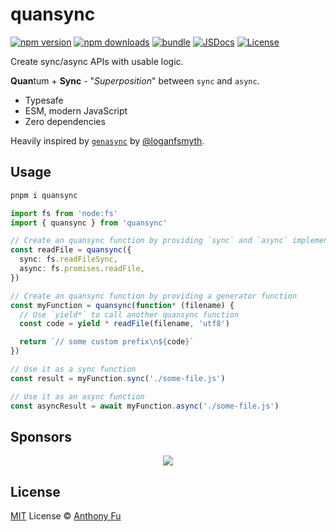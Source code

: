 # quansync

[![npm version][npm-version-src]][npm-version-href]
[![npm downloads][npm-downloads-src]][npm-downloads-href]
[![bundle][bundle-src]][bundle-href]
[![JSDocs][jsdocs-src]][jsdocs-href]
[![License][license-src]][license-href]

Create sync/async APIs with usable logic.

**Quan**tum + **Sync** - "_Superposition_" between `sync` and `async`.

- Typesafe
- ESM, modern JavaScript
- Zero dependencies

Heavily inspired by [`genasync`](https://github.com/loganfsmyth/gensync) by [@loganfsmyth](https://github.com/loganfsmyth).

## Usage

```bash
pnpm i quansync
```

```ts
import fs from 'node:fs'
import { quansync } from 'quansync'

// Create an quansync function by providing `sync` and `async` implementations
const readFile = quansync({
  sync: fs.readFileSync,
  async: fs.promises.readFile,
})

// Create an quansync function by providing a generator function
const myFunction = quansync(function* (filename) {
  // Use `yield*` to call another quansync function
  const code = yield * readFile(filename, 'utf8')

  return `// some custom prefix\n${code}`
})

// Use it as a sync function
const result = myFunction.sync('./some-file.js')

// Use it as an async function
const asyncResult = await myFunction.async('./some-file.js')
```

## Sponsors

<p align="center">
  <a href="https://cdn.jsdelivr.net/gh/antfu/static/sponsors.svg">
    <img src='https://cdn.jsdelivr.net/gh/antfu/static/sponsors.svg'/>
  </a>
</p>

## License

[MIT](./LICENSE) License © [Anthony Fu](https://github.com/antfu)

<!-- Badges -->

[npm-version-src]: https://img.shields.io/npm/v/quansync?style=flat&colorA=080f12&colorB=1fa669
[npm-version-href]: https://npmjs.com/package/quansync
[npm-downloads-src]: https://img.shields.io/npm/dm/quansync?style=flat&colorA=080f12&colorB=1fa669
[npm-downloads-href]: https://npmjs.com/package/quansync
[bundle-src]: https://img.shields.io/bundlephobia/minzip/quansync?style=flat&colorA=080f12&colorB=1fa669&label=minzip
[bundle-href]: https://bundlephobia.com/result?p=quansync
[license-src]: https://img.shields.io/github/license/antfu/quansync.svg?style=flat&colorA=080f12&colorB=1fa669
[license-href]: https://github.com/antfu/quansync/blob/main/LICENSE
[jsdocs-src]: https://img.shields.io/badge/jsdocs-reference-080f12?style=flat&colorA=080f12&colorB=1fa669
[jsdocs-href]: https://www.jsdocs.io/package/quansync
